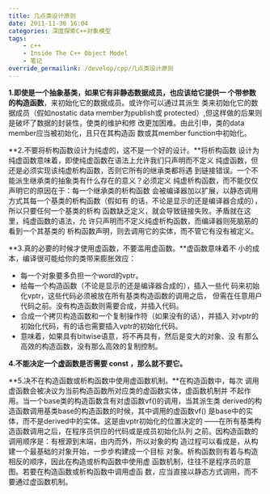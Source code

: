 ```yaml
---
title: 几点类设计原则
date: 2011-11-30 16:04
categories: 深度探索C++对象模型
tags:
	- c++
	- Inside The C++ Object Model
	- 笔记
override_permailink: /develop/cpp/几点类设计原则
---
```


**1.即使是一个抽象基类，如果它有非静态数据成员，也应该给它提供一
个带参数的构造函数**，来初始化它的数据成员。或许你可以通过其派生
类来初始化它的数据成员（假如nostatic data member为publish或
protected）,但这样做的后果则是破坏了数据的封装性，使类的维护和修
改更加困难。由此引申，类的data member应当被初始化，且只在其构造函
数或其member function中初始化。

**2.不要将析构函数设计为纯虚的，这不是一个好的设计。**将析构函数
设计为纯虚函数意味着，即使纯虚函数在语法上允许我们只声明而不定义
纯虚函数，但还是必须实现该纯虚析构函数，否则它所有的继承类都将遇
到链接错误。一个不能派生继承类的抽象类有什么存在的意义？必须定义
纯虚析构函数，而不能仅仅声明它的原因在于：每一个继承类的析构函数
会被编译器加以扩展，以静态调用方式其每一个基类的析构函数（假如有
的话，不论是显示的还是编译器合成的），所以只要任何一个基类的析构
函数缺乏定义，就会导致链接失败。矛盾就在这里，纯虚函数的语法，允
许只声明而不定义纯虚析构函数，而编译器则死脑筋的看到一个其基类的
析构函数声明，则去调用它的实体，而不管它有没有被定义。

**3.真的必要的时候才使用虚函数，不要滥用虚函数。**虚函数意味着不
小的成本，编译很可能给你的类带来膨胀效应：

-   每一个对象要多负担一个word的vptr。
-   给每一个构造函数（不论是显示的还是编译器合成的），插入一些代
	码来初始化vptr，这些代码必须被放在所有基类构造函数的调用之后，
	但需在任意用户代码之前。没有构造函数则需要合成，并插入代码。
-   合成一个拷贝构造函数和一个复制操作符（如果没有的话），并插入
	对vptr的初始化代码，有的话也需要插入vptr的初始化代码。
-   意味着，如果具有bitwise语意，将不再具有，然后是变大的对象、没
	有那么高效的构造函数，没有那么高效的复制控制。

**4.不能决定一个虚函数是否需要 const ，那么就不要它。**

**5.决不在构造函数或析构函数中使用虚函数机制。**在构造函数中，每次
调用虚函数会被决议为当前构造函数所对应类的虚函数实体，虚函数机制并
不起作用。当一个base类的构造函数含有对虚函数vf()的调用，当其派生类
derived的构造函数调用基类base的构造函数的时候，其中调用的虚函数vf()
是base中的实体，而不是derived中的实体。这是由vptr初始化的位置决定的
——在所有基类构造函数调用之后，在程序员供应的代码或是成员初始化队列
之前。因构造函数的调用顺序是：有根源到末端，由内而外，所以对象的构
造过程可以看成是，从构建一个最基础的对象开始，一步步构建成一个目标
对象。析构函数则有着与构造相反的顺序，因此在构造或析构函数中使用虚
函数机制，往往不是程序员的意图。若要在构造函数或析构函数中调用虚函
数，应当直接以静态方式调用，而不要通过虚函数机制。
